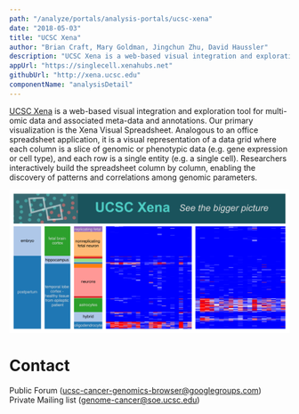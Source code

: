 ```yaml
---
path: "/analyze/portals/analysis-portals/ucsc-xena"
date: "2018-05-03"
title: "UCSC Xena"
author: "Brian Craft, Mary Goldman, Jingchun Zhu, David Haussler"
description: "UCSC Xena is a web-based visual integration and exploration tool for multi-omic data and associated meta-data and annotations."
appUrl: "https://singlecell.xenahubs.net"
githubUrl: "http://xena.ucsc.edu"
componentName: "analysisDetail"
---
```


[UCSC Xena](http://xena.ucsc.edu) is a web-based visual integration and exploration tool for multi-omic data and associated meta-data and annotations. Our primary visualization is the Xena Visual Spreadsheet. Analogous to an office spreadsheet application, it is a visual representation of a data grid where each column is a slice of genomic or phenotypic data (e.g. gene expression or cell type), and each row is a single entity (e.g. a single cell). Researchers interactively build the spreadsheet column by column, enabling the discovery of patterns and correlations among genomic parameters.

<a href="http://xena.ucsc.edu" target="_blank">
  <img src="../_images/portals/ucsc-xena.png" width=800/>
</a>

# Contact
Public Forum (<a href="mailto:ucsc-cancer-genomics-browser@googlegroups.com">ucsc-cancer-genomics-browser@googlegroups.com</a>)  
Private Mailing list (<a href="mailto:genome-cancer@soe.ucsc.edu">genome-cancer@soe.ucsc.edu</a>)
